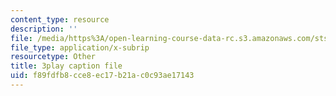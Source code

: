```yaml
---
content_type: resource
description: ''
file: /media/https%3A/open-learning-course-data-rc.s3.amazonaws.com/sts-050-the-history-of-mit-spring-2011/f89fdfb8cce8ec17b21ac0c93ae17143_hwQ8RThpXZ4.srt
file_type: application/x-subrip
resourcetype: Other
title: 3play caption file
uid: f89fdfb8-cce8-ec17-b21a-c0c93ae17143
---
```


